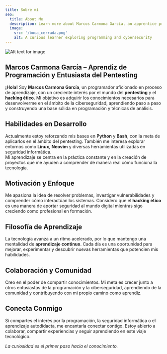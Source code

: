 ```yaml
---
title: Sobre mí
seo:
  title: About Me
  description: Learn more about Marcos Carmona García, an apprentice programmer passionate about learning, technology, and ethical hacking.
  image:
    src: '/boca_cerrada.png'
    alt: A curious learner exploring programming and cybersecurity
---
```


![Alt text for image](/boca_cerrada.png)

## Marcos Carmona García – Aprendiz de Programación y Entusiasta del Pentesting

**¡Hola!** Soy **Marcos Carmona García**, un programador aficionado en proceso de aprendizaje, con un creciente interés por el mundo del **pentesting** y el **hacking ético**. Mi objetivo es adquirir los conocimientos necesarios para desenvolverme en el ámbito de la ciberseguridad, aprendiendo paso a paso y construyendo una base sólida en programación y técnicas de análisis.

## Habilidades en Desarrollo

Actualmente estoy reforzando mis bases en **Python** y **Bash**, con la meta de aplicarlos en el ámbito del pentesting. También me interesa explorar entornos como **Linux**, **Neovim** y diversas herramientas utilizadas en seguridad informática.  
Mi aprendizaje se centra en la práctica constante y en la creación de proyectos que me ayuden a comprender de manera real cómo funciona la tecnología.

## Motivación y Enfoque

Me apasiona la idea de resolver problemas, investigar vulnerabilidades y comprender cómo interactúan los sistemas. Considero que el **hacking ético** es una manera de aportar seguridad al mundo digital mientras sigo creciendo como profesional en formación.

## Filosofía de Aprendizaje

La tecnología avanza a un ritmo acelerado, por lo que mantengo una mentalidad de **aprendizaje continuo**. Cada día es una oportunidad para mejorar, experimentar y descubrir nuevas herramientas que potencien mis habilidades.

## Colaboración y Comunidad

Creo en el poder de compartir conocimientos. Mi meta es crecer junto a otros entusiastas de la programación y la ciberseguridad, aprendiendo de la comunidad y contribuyendo con mi propio camino como aprendiz.

## Conecta Conmigo

Si compartes el interés por la programación, la seguridad informática o el aprendizaje autodidacta, me encantaría conectar contigo. Estoy abierto a colaborar, compartir experiencias y seguir aprendiendo en este viaje tecnológico.

_La curiosidad es el primer paso hacia el conocimiento._

